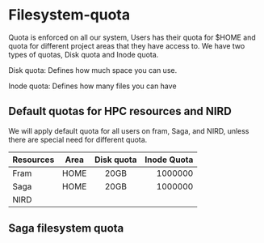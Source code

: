 # Filesystem-quota

Quota is enforced on all our system, Users has their quota for $HOME and quota for different project areas that they have access to. We have two types of quotas, Disk quota and Inode quota.

Disk quota: Defines how much space you can use.

Inode quota: Defines how many files you can have



## Default quotas for HPC resources and NIRD
We will apply default quota for all users on fram, Saga, and NIRD, unless there are special need for different quota.

| Resources | Area	 | Disk quota   |Inode Quota|
| ----------|:------:|:------------:|--------:|
| Fram      | HOME 	 |20GB          |1000000  |
| Saga		  | HOME    |20GB          |1000000  |
| NIRD      |


## Saga filesystem quota
